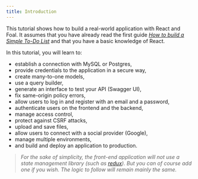 ```yaml
---
title: Introduction
---
```


This tutorial shows how to build a real-world application with React and Foal. It assumes that you have already read the first guide *[How to build a Simple To-Do List](../simple-todo-list/1-installation.md)* and that you have a basic knowledge of React.

In this tutorial, you will learn to:
- establish a connection with MySQL or Postgres,
- provide credentials to the application in a secure way,
- create many-to-one models,
- use a query builder,
- generate an interface to test your API (Swagger UI),
- fix same-origin policy errors,
- allow users to log in and register with an email and a password,
- authenticate users on the frontend and the backend,
- manage access control,
- protect against CSRF attacks,
- upload and save files,
- allow users to connect with a social provider (Google),
- manage multiple environments,
- and build and deploy an application to production.

> *For the sake of simplicity, the front-end application will not use a state management library (such as [redux](https://redux.js.org/)). But you can of course add one if you wish. The logic to follow will remain mainly the same.*